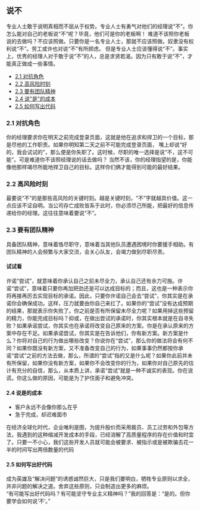 ## 说不

专业人士敢于说明真相而不屈从于权势。专业人士有勇气对他们的经理说“不”。你怎么能对自己的老板说“不”呢？毕竟，他们可是你的老板啊！
难道不该照你老板说的去做吗？不应该照做。只要你是一名专业人士，那就不应该照做。奴隶没有权利说“不”。劳工或许也对说“不”有所顾虑。
但是专业人士应该懂得说“不”。事实上，优秀的经理人对于敢于说“不”的人，总是求贤若渴。因为只有敢于说“不”，才能真正做成一些事情。

- [2.1 对抗角色](#21-对抗角色)
- [2.2 高风险时刻](#22-高风险时刻)
- [2.3 要有团队精神]()
- [2.4 说"是"的成本]()
- [2.5 如何写出代码]()


### 2.1 对抗角色

你的经理要求你在明天之前完成登录页面，这就是他在追求和捍卫的一个目标，那是尽他的工作职责。如果你明知第二天之前不可能完成登录页面，
嘴上却说“好的，我会试试的”，那么便是你失职了。这时候，尽职的唯一选择是说“不，这不可能”。可是难道你不该照经理说的话去做吗？
当然不该，你的经理指望的是，你能像他那样竭尽所能地捍卫自己的目标。这样你们俩才能得到可能的最好结果。

### 2.2 高风险时刻

最要说“不”的是那些高风险的关键时刻。越是关键时刻，“不”字就越具价值。这一点应该不证自明。当公司存亡成败皆系于此时，你必须尽己所能，把最好的信息传递给你的经理。这往往意味着要说“不”。


### 2.3 要有团队精神

具备团队精神，意味着恪尽职守，意味着当其他队员遭遇困境时你要援手相助。有团队精神的人会频繁与大家交流，会关心队友，会竭力做到尽职尽责。

#### 试试看

许诺“尝试”，就意味着你承认自己之前未尽全力，承认自己还有余力可施。许诺“尝试”，意味着只要你再加把劲还是可以达成目标的；而且，这也是一种表示你将再接再厉去实现目标的承诺。因此，只要你许诺自己会去“尝试”，你其实是在承诺你会确保成功。这样，压力就要由你自己来扛了。如果你的“尝试”没有达成预期的结果，那就表示你失败了。你之前是否有所保留未尽全力呢？如果用掉这些预留的精力，你能完成目标吗？抑或，在做出尝试的承诺时，你其实根本就是在自寻失败？如果承诺尝试，你其实也在承诺将改变自己原来的方案。你是在承认原来的方案中存在不足。如果承诺尝试，你其实是在告诉他们，你有新方案。新方案是什么？你将对自己的行为做出哪些改变？你说你在“尝试”，那么你的做法将会有何不同？如果你既没有新方案，又不准备改变自己的行为，如果事事仍然都按你承诺“尝试”之前的方法去做，那么，所谓的“尝试”指的又是什么呢？如果你此前并未有所保留，如果你没有新方案，如果你不会改变你的行为，如果你对自己原先的估计有充分的自信，那么，从本质上讲，承诺“尝试”就是一种不诚实的表现。你在说谎。你这么做的原因，可能是为了护住面子和避免冲突。

#### 2.4 说是的成本

- 客户永远不会像你那么在乎
- 急于完成，却迟难面市

在经济全球化时代，企业唯利是图，为提升股价而采用裁员、员工过劳和外包等方法，我遇到的这种缩减开发成本的手段，已经消解了高质量程序的存在价值和时宜了。只要一不小心，我们这些开发人员就可能会被要求、被指示或是被欺骗去花一半的时间写出两倍数量的代码

#### 2.5 如何写出好代码

成为英雄及“解决问题”的诱惑诚然巨大，只是我们要明白，牺牲专业原则以求全，并非问题的解决之道。舍弃这些原则，只会制造出更多的麻烦。   
“有可能写出好代码吗？有可能坚守专业主义精神吗？”我的回答是：“是的。但你要学会如何说‘不’。”

